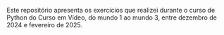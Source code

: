 Este repositório apresenta os exercícios que realizei durante o curso de Python do Curso em Vídeo,
do mundo 1 ao mundo 3, entre dezembro de 2024 e fevereiro de 2025.
